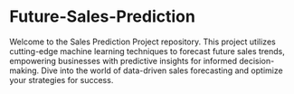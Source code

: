 # Future-Sales-Prediction
Welcome to the Sales Prediction Project repository. This project utilizes cutting-edge machine learning techniques to forecast future sales trends, empowering businesses with predictive insights for informed decision-making. Dive into the world of data-driven sales forecasting and optimize your strategies for success.

